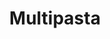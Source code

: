 ---
title: "Multipasta"
url: /ciudad-autonoma-de-buenos-aires/multipasta-avenida-acoyte/
shop: Pasta
---